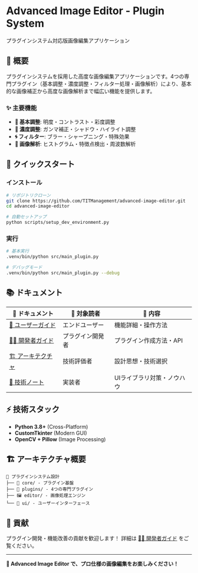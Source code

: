 # Advanced Image Editor - Plugin System

プラグインシステム対応版画像編集アプリケーション

## 🎯 概要

プラグインシステムを採用した高度な画像編集アプリケーションです。4つの専門プラグイン（基本調整・濃度調整・フィルター処理・画像解析）により、基本的な画像補正から高度な画像解析まで幅広い機能を提供します。

### ✨ 主要機能
- **🎯 基本調整**: 明度・コントラスト・彩度調整
- **🌈 濃度調整**: ガンマ補正・シャドウ・ハイライト調整  
- **🌀 フィルター**: ブラー・シャープニング・特殊効果
- **🔬 画像解析**: ヒストグラム・特徴点検出・周波数解析

## 🚀 クイックスタート

### インストール
```bash
# リポジトリクローン
git clone https://github.com/TITManagement/advanced-image-editor.git
cd advanced-image-editor

# 自動セットアップ
python scripts/setup_dev_environment.py
```

### 実行
```bash
# 基本実行
.venv/bin/python src/main_plugin.py

# デバッグモード  
.venv/bin/python src/main_plugin.py --debug
```

## 📚 ドキュメント

| 📖 ドキュメント | 🎯 対象読者 | 📝 内容 |
|---------------|------------|--------|
| [📱 ユーザーガイド](docs/USER_GUIDE.md) | エンドユーザー | 機能詳細・操作方法 |
| [👨‍💻 開発者ガイド](docs/DEVELOPER_GUIDE.md) | プラグイン開発者 | プラグイン作成方法・API |
| [🏗️ アーキテクチャ](docs/ARCHITECTURE.md) | 技術評価者 | 設計思想・技術選択 |
| [🔧 技術ノート](docs/TECHNICAL_NOTES.md) | 実装者 | UIライブラリ対策・ノウハウ |

## ⚡ 技術スタック

- **Python 3.8+** (Cross-Platform)
- **CustomTkinter** (Modern GUI)
- **OpenCV + Pillow** (Image Processing)

## 🏗️ アーキテクチャ概要

```
🎨 プラグインシステム設計
├── 🔌 core/ - プラグイン基盤
├── 🎯 plugins/ - 4つの専門プラグイン  
├── 🖼️ editor/ - 画像処理エンジン
└── 🎨 ui/ - ユーザーインターフェース
```

## 🤝 貢献

プラグイン開発・機能改善の貢献を歓迎します！
詳細は [👨‍💻 開発者ガイド](docs/DEVELOPER_GUIDE.md) をご覧ください。

---

**🎉 Advanced Image Editor で、プロ仕様の画像編集をお楽しみください！**